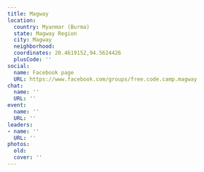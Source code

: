 ```yaml
---
title: Magway
location:
  country: Myanmar (Burma)
  state: Magway Region
  city: Magway
  neighborhood: 
  coordinates: 20.4619152,94.5624426
  plusCode: ''
social:
  name: Facebook page
  URL: https://www.facebook.com/groups/free.code.camp.magway
chat:
  name: ''
  URL: ''
event:
  name: ''
  URL: ''
leaders:
- name: ''
  URL: ''
photos:
  old: 
  cover: ''
---
```

